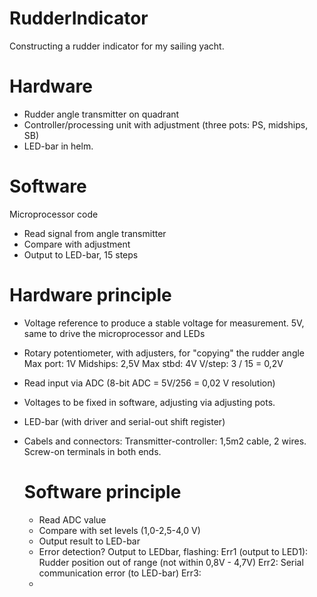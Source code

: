 # RudderIndicator #

Constructing a rudder indicator for my sailing yacht.

# Hardware #
- Rudder angle transmitter on quadrant
- Controller/processing unit with adjustment (three pots: PS, midships, SB)
- LED-bar in helm.

# Software #
Microprocessor code
- Read signal from angle transmitter
- Compare with adjustment
- Output to LED-bar, 15 steps

# Hardware principle
- Voltage reference to produce a stable voltage for measurement. 5V, same to drive the microprocessor and LEDs
- Rotary potentiometer, with adjusters, for "copying" the rudder angle
    Max port: 1V
    Midships: 2,5V
    Max stbd: 4V
    V/step: 3 / 15 = 0,2V
- Read input via ADC (8-bit ADC = 5V/256 = 0,02 V resolution)
- Voltages to be fixed in software, adjusting via adjusting pots.
- LED-bar (with driver and serial-out shift register)
- Cabels and connectors:
  Transmitter-controller: 1,5m2 cable, 2 wires. Screw-on terminals in both ends.
  
  # Software principle
  - Read ADC value
  - Compare with set levels (1,0-2,5-4,0 V)
  - Output result to LED-bar
  - Error detection? Output to LEDbar, flashing:
    Err1 (output to LED1): Rudder position out of range (not within 0,8V - 4,7V)
    Err2: Serial communication error (to LED-bar)
    Err3: 
  - 
